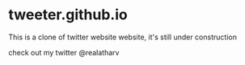 # tweeter.github.io
This is a clone of twitter website 
website, it's still under construction 

check out my twitter @realatharv 
